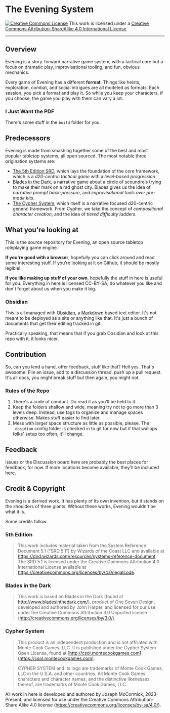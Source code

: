 # The Evening System

<a rel="license" href="http://creativecommons.org/licenses/by-sa/4.0/"><img alt="Creative Commons License" style="border-width:0" src="https://i.creativecommons.org/l/by-sa/4.0/88x31.png" /></a>
This work is licensed under a <a rel="license" href="http://creativecommons.org/licenses/by-sa/4.0/">Creative Commons Attribution-ShareAlike 4.0 International License</a>.

---
## Overview

Evening is a story-forward narrative game system, with a tactical core but a focus on dramatic play, improvisational tooling, and fun, obvious mechanics.

Every game of Evening has a different **format**. Things like heists, exploration, combat, and social intrigues are all modeled as formats. Each session, you pick a format and play it. So while you keep your characters, if you choose, the game you play with them can vary a lot.

### I Just Want the PDF

There's some stuff in the `build` folder for you.
## Predecessors

Evening is made from smashing together some of the best and most popular tabletop systems, all open sourced. The most notable three origination systems are:

- [The 5th Edition SRD](https://dnd.wizards.com/resources/systems-reference-document), which lays the foundation of the core framework, which is a *d20-centric tactical game* with a *level-based progression*.
- [Blades in the Dark](https://bladesinthedark.com/basics), a narrative game about a circle of scoundrels trying to make their mark on a rad ghost city. Blades gives us the idea of *narrative prompt back-pressure*, and *improvisational tools over pre-made kits*.
- [The Cypher System](https://csol.montecookgames.com/), which itself is a narrative focused d20-centric general framework. From Cypher, we take the concept of *compositional character creation*, and the idea of *tiered difficulty ladders*.

## What you're looking at

This is the source repository for Evening, an open source tabletop roleplaying game engine.

**If you're good with a browser**, hopefully you can click around and read some interesting stuff. If you're looking at it on Github, it should be mostly legible!

**If you like making up stuff of your own**, hopefully the stuff in here is useful for you. Everything in here is licensed CC-BY-SA, do whatever you like and don't forget about us when you make it big.
### Obsidian

This is all managed with [Obsidian](https://obsidian.md/), a [Markdown](https://www.markdownguide.org/) based text editor. It's not meant to be deployed as a site or anything like that. It's just a bunch of documents that get their editing tracked in git.

Practically speaking, that means that if you grab Obsidian and look at this repo with it, it looks nicer.
## Contribution

So, can you lend a hand, offer feedback, stuff like that? Hell yes. That's awesome. File an issue, add to a discussion thread, push up a pull request. It's all docs, you might break stuff but then again, you might not.
### Rules of the Repo

1. There's a code of conduct. Do read it as you'll be held to it.
2. Keep the folders shallow and wide, meaning try not to go more than 3 levels deep. Instead, use tags to organize and manage spaces otherwise. Makes stuff easier to find later.
3. Mess with larger space structure as little as possible, please. The `.obsidian` config folder is checked in to git for now but if that wallops folks' setup too often, it'll change.
## Feedback

issues or the Discussion board here are probably the best places for feedback, for now. If more locations become available, they'll be included here.
## Credit & Copyright

Evening is a derived work. It has plenty of its own invention, but it stands on the shoulders of three giants. Without these works, Evening wouldn't be what it is.

Some credits follow.
### **5th Edition**

> This work includes material taken from the System Reference Document 5.1 (“SRD 5.1”) by Wizards of the Coast LLC and available at https://dnd.wizards.com/resources/systems-reference-document. The SRD 5.1 is licensed under the Creative Commons Attribution 4.0 International License available at https://creativecommons.org/licenses/by/4.0/legalcode.

### **Blades in the Dark**

> This work is based on Blades in the Dark (found at http://www.bladesinthedark.com/), product of One Seven Design, developed and authored by John Harper, and licensed for our use under the Creative Commons Attribution 3.0 Unported license (http://creativecommons.org/licenses/by/3.0/).

### **Cypher System** 

> This product is an independent production and is not affiliated with Monte Cook Games, LLC. It is published under the Cypher System Open License, found at [http://csol.montecookgames.com](https://csol.montecookgames.com).

> CYPHER SYSTEM and its logo are trademarks of Monte Cook Games, LLC in the U.S.A. and other countries. All Monte Cook Games characters and character names, and the distinctive likenesses thereof, are trademarks of Monte Cook Games, LLC.

All work in here is developed and authored by Joseph McCormick, 2023-Present, and licensed for use under the Creative Commons Attribution-Share Alike 4.0 license (https://creativecommons.org/licenses/by-sa/4.0/).